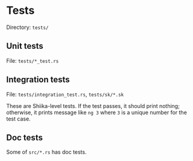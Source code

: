 # Tests

Directory: `tests/`

## Unit tests

File: `tests/*_test.rs`

## Integration tests

File: `tests/integration_test.rs`, `tests/sk/*.sk`

These are Shiika-level tests. If the test passes, it should print nothing; otherwise, it prints message like `ng 3` where `3` is a unique number for the test case.

## Doc tests

Some of `src/*.rs` has doc tests.
